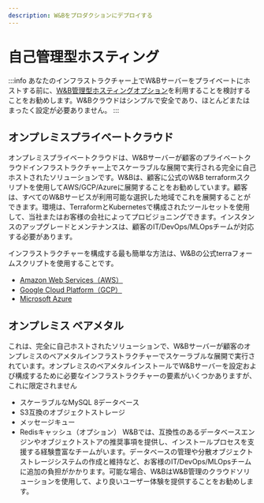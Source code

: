 ```yaml
---
description: W&Bをプロダクションにデプロイする
---
```


# 自己管理型ホスティング

:::info
あなたのインフラストラクチャー上でW&Bサーバーをプライベートにホストする前に、[W&B管理型ホスティングオプション](./wb-managed.md)を利用することを検討することをお勧めします。W&Bクラウドはシンプルで安全であり、ほとんどまたはまったく設定が必要ありません。
:::
## オンプレミスプライベートクラウド

オンプレミスプライベートクラウドは、W&Bサーバーが顧客のプライベートクラウドインフラストラクチャー上でスケーラブルな展開で実行される完全に自己ホストされたソリューションです。W&Bは、顧客に公式のW&B terraformスクリプトを使用してAWS/GCP/Azureに展開することをお勧めしています。顧客は、すべてのW&Bサービスが利用可能な選択した地域でこれを展開することができます。環境は、TerraformとKubernetesで構成されたツールセットを使用して、当社またはお客様の会社によってプロビジョニングできます。インスタンスのアップグレードとメンテナンスは、顧客のIT/DevOps/MLOpsチームが対応する必要があります。

インフラストラクチャーを構成する最も簡単な方法は、W&Bの公式terraフォームスクリプトを使用することです。

- [Amazon Web Services（AWS）](https://github.com/wandb/terraform-aws-wandb)
- [Google Cloud Platform（GCP）](https://github.com/wandb/terraform-google-wandb)
- [Microsoft Azure](https://github.com/wandb/terraform-azurerm-wandb)
## オンプレミス ベアメタル

これは、完全に自己ホストされたソリューションで、W&Bサーバーが顧客のオンプレミスのベアメタルインフラストラクチャーでスケーラブルな展開で実行されています。オンプレミスのベアメタルインストールでW&Bサーバーを設定および構成するために必要なインフラストラクチャーの要素がいくつかありますが、これに限定されません

- スケーラブルなMySQL 8データベース
- S3互換のオブジェクトストレージ
- メッセージキュー
- Redisキャッシュ（オプション）
W&Bでは、互換性のあるデータベースエンジンやオブジェクトストアの推奨事項を提供し、インストールプロセスを支援する経験豊富なチームがいます。データベースの管理や分散オブジェクトストレージシステムの作成と維持など、お客様のIT/DevOps/MLOpsチームに追加の負担がかかります。可能な場合、W&BはW&B管理のクラウドソリューションを使用して、より良いユーザー体験を提供することをお勧めします。